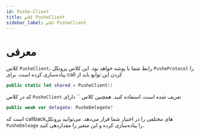 ```yaml
---
id: Pushe-Client
title: کلاس PusheClient
sidebar_label: کلاس PusheClient
---
```


# معرفی

کلاس `PusheClient`، رابط شما با پوشه خواهد بود. این کلاس پروتکل `PusheProtocol` را پیاده‌سازی کرده است. برای call کردن این توابع باید از
```swift
public static let shared = PusheClient()
```
که در کلاس `PusheClient` تعریف شده است، استفاده کنید.
همچنین کلاس `` دارای 
```swift
public weak var delegate: PusheDelegate?
```
است که callbackهای مختلفی را در اختیار شما قرار می‌دهد. می‌توانید پروتکل `PusheDeleage` را پیاده‌سازی کرده و این متغیر را مقداردهی کنید.